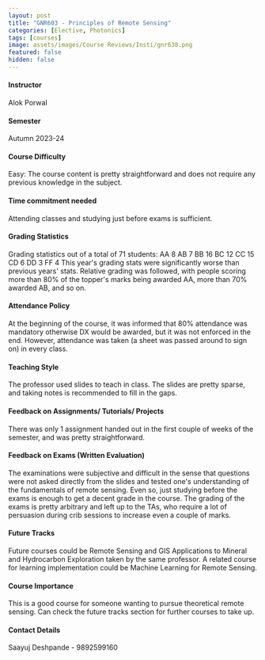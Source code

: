 ```yaml
---
layout: post
title: "GNR603 - Principles of Remote Sensing"
categories: [Elective, Photonics]
tags: [courses]
image: assets/images/Course Reviews/Insti/gnr638.png
featured: false
hidden: false
---
```


#### Instructor
Alok Porwal

#### Semester
Autumn 2023-24

#### Course Difficulty
Easy: The course content is pretty straightforward and does not require any previous knowledge in the subject.

#### Time commitment needed
Attending classes and studying just before exams is sufficient.

#### Grading Statistics
Grading statistics out of a total of 71 students:
AA 8
AB 7
BB 16
BC 12
CC 15
CD 6
DD 3
FF 4
This year's grading stats were significantly worse than previous years' stats. Relative grading was followed, with people scoring more than 80% of the topper's marks being awarded AA, more than 70% awarded AB, and so on.

#### Attendance Policy
At the beginning of the course, it was informed that 80% attendance was mandatory otherwise DX would be awarded, but it was not enforced in the end. However, attendance was taken (a sheet was passed around to sign on) in every class.

#### Teaching Style
The professor used slides to teach in class. The slides are pretty sparse, and taking notes is recommended to fill in the gaps.

#### Feedback on Assignments/ Tutorials/ Projects
There was only 1 assignment handed out in the first couple of weeks of the semester, and was pretty straightforward.

#### Feedback on Exams (Written Evaluation)
The examinations were subjective and difficult in the sense that questions were not asked directly from the slides and tested one's understanding of the fundamentals of remote sensing. Even so, just studying before the exams is enough to get a decent grade in the course.
The grading of the exams is pretty arbitrary and left up to the TAs, who require a lot of persuasion during crib sessions to increase even a couple of marks.

#### Future Tracks
Future courses could be Remote Sensing and GIS Applications to Mineral and Hydrocarbon Exploration taken by the same professor. A related course for learning implementation could be Machine Learning for Remote Sensing.

#### Course Importance
This is a good course for someone wanting to pursue theoretical remote sensing. Can check the future tracks section for further courses to take up.

#### Contact Details
Saayuj Deshpande - 9892599160

